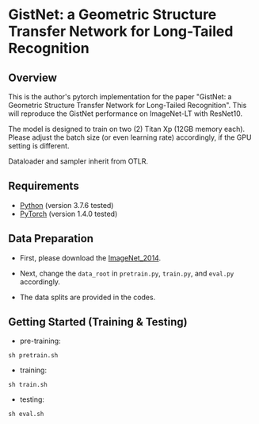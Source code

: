 # GistNet: a Geometric Structure Transfer Network for Long-Tailed Recognition

## Overview
This is the author's pytorch implementation for the paper "GistNet: a Geometric Structure Transfer Network for Long-Tailed Recognition". This will reproduce the GistNet performance on ImageNet-LT with ResNet10.

The model is designed to train on two (2) Titan Xp (12GB memory each). Please adjust the batch size (or even learning rate) accordingly, if the GPU setting is different.

Dataloader and sampler inherit from OTLR.

## Requirements
* [Python](https://python.org/) (version 3.7.6 tested)
* [PyTorch](https://pytorch.org/) (version 1.4.0 tested)

## Data Preparation
- First, please download the [ImageNet_2014](http://image-net.org/index).

- Next, change the `data_root` in `pretrain.py`, `train.py`, and `eval.py` accordingly.

- The data splits are provided in the codes.

## Getting Started (Training & Testing)
- pre-training:
```
sh pretrain.sh
```
- training:
```
sh train.sh
```
- testing:
```
sh eval.sh
```
